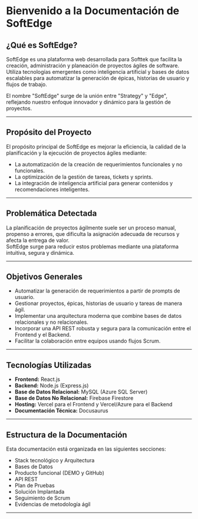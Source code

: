 # Bienvenido a la Documentación de SoftEdge

## ¿Qué es SoftEdge?

SoftEdge es una plataforma web desarrollada para Softtek que facilita la creación, administración y planeación de proyectos ágiles de software.  
Utiliza tecnologías emergentes como inteligencia artificial y bases de datos escalables para automatizar la generación de épicas, historias de usuario y flujos de trabajo.

El nombre "SoftEdge" surge de la unión entre "Strategy" y "Edge", reflejando nuestro enfoque innovador y dinámico para la gestión de proyectos.

---

## Propósito del Proyecto

El propósito principal de SoftEdge es mejorar la eficiencia, la calidad de la planificación y la ejecución de proyectos ágiles mediante:
- La automatización de la creación de requerimientos funcionales y no funcionales.
- La optimización de la gestión de tareas, tickets y sprints.
- La integración de inteligencia artificial para generar contenidos y recomendaciones inteligentes.

---

## Problemática Detectada

La planificación de proyectos ágilmente suele ser un proceso manual, propenso a errores, que dificulta la asignación adecuada de recursos y afecta la entrega de valor.  
SoftEdge surge para reducir estos problemas mediante una plataforma intuitiva, segura y dinámica.

---

## Objetivos Generales

- Automatizar la generación de requerimientos a partir de prompts de usuario.
- Gestionar proyectos, épicas, historias de usuario y tareas de manera ágil.
- Implementar una arquitectura moderna que combine bases de datos relacionales y no relacionales.
- Incorporar una API REST robusta y segura para la comunicación entre el Frontend y el Backend.
- Facilitar la colaboración entre equipos usando flujos Scrum.

---

## Tecnologías Utilizadas

- **Frontend:** React.js
- **Backend:** Node.js (Express.js)
- **Base de Datos Relacional:** MySQL (Azure SQL Server)
- **Base de Datos No Relacional:** Firebase Firestore
- **Hosting:** Vercel para el Frontend y Vercel/Azure para el Backend
- **Documentación Técnica:** Docusaurus

---

## Estructura de la Documentación

Esta documentación está organizada en las siguientes secciones:
- Stack tecnológico y Arquitectura
- Bases de Datos
- Producto funcional (DEMO y GitHub)
- API REST
- Plan de Pruebas
- Solución Implantada
- Seguimiento de Scrum
- Evidencias de metodología ágil

---